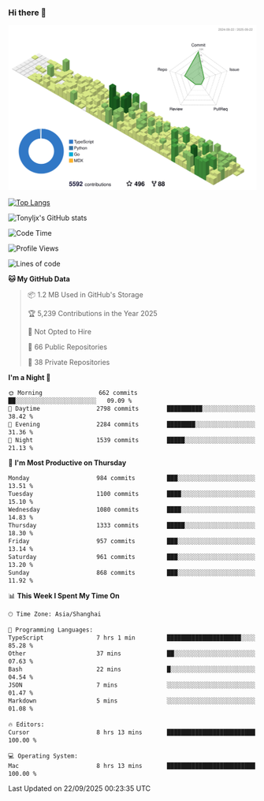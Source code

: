 ### Hi there 👋

![](./profile-3d-contrib/profile-green-animate.svg)

 

[![Top Langs](https://github-readme-stats.vercel.app/api/top-langs/?username=tonyljx)](https://github.com/anuraghazra/github-readme-stats)

![Tonyljx's GitHub stats](https://github-readme-stats.vercel.app/api?username=tonyljx&theme=default&show_icons=true)

 

<!--START_SECTION:waka-->
![Code Time](http://img.shields.io/badge/Code%20Time-1%2C461%20hrs%2036%20mins-blue)

![Profile Views](http://img.shields.io/badge/Profile%20Views-1-blue)

![Lines of code](https://img.shields.io/badge/From%20Hello%20World%20I%27ve%20Written-2.9%20million%20lines%20of%20code-blue)

**🐱 My GitHub Data** 

> 📦 1.2 MB Used in GitHub's Storage 
 > 
> 🏆 5,239 Contributions in the Year 2025
 > 
> 🚫 Not Opted to Hire
 > 
> 📜 66 Public Repositories 
 > 
> 🔑 38 Private Repositories 
 > 
**I'm a Night 🦉** 

```text
🌞 Morning                662 commits         ██░░░░░░░░░░░░░░░░░░░░░░░   09.09 % 
🌆 Daytime                2798 commits        ██████████░░░░░░░░░░░░░░░   38.42 % 
🌃 Evening                2284 commits        ████████░░░░░░░░░░░░░░░░░   31.36 % 
🌙 Night                  1539 commits        █████░░░░░░░░░░░░░░░░░░░░   21.13 % 
```
📅 **I'm Most Productive on Thursday** 

```text
Monday                   984 commits         ███░░░░░░░░░░░░░░░░░░░░░░   13.51 % 
Tuesday                  1100 commits        ████░░░░░░░░░░░░░░░░░░░░░   15.10 % 
Wednesday                1080 commits        ████░░░░░░░░░░░░░░░░░░░░░   14.83 % 
Thursday                 1333 commits        █████░░░░░░░░░░░░░░░░░░░░   18.30 % 
Friday                   957 commits         ███░░░░░░░░░░░░░░░░░░░░░░   13.14 % 
Saturday                 961 commits         ███░░░░░░░░░░░░░░░░░░░░░░   13.20 % 
Sunday                   868 commits         ███░░░░░░░░░░░░░░░░░░░░░░   11.92 % 
```


📊 **This Week I Spent My Time On** 

```text
🕑︎ Time Zone: Asia/Shanghai

💬 Programming Languages: 
TypeScript               7 hrs 1 min         █████████████████████░░░░   85.28 % 
Other                    37 mins             ██░░░░░░░░░░░░░░░░░░░░░░░   07.63 % 
Bash                     22 mins             █░░░░░░░░░░░░░░░░░░░░░░░░   04.54 % 
JSON                     7 mins              ░░░░░░░░░░░░░░░░░░░░░░░░░   01.47 % 
Markdown                 5 mins              ░░░░░░░░░░░░░░░░░░░░░░░░░   01.08 % 

🔥 Editors: 
Cursor                   8 hrs 13 mins       █████████████████████████   100.00 % 

💻 Operating System: 
Mac                      8 hrs 13 mins       █████████████████████████   100.00 % 
```


 Last Updated on 22/09/2025 00:23:35 UTC
<!--END_SECTION:waka-->
